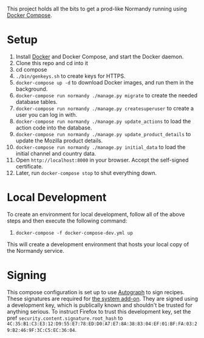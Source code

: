 This project holds all the bits to get a prod-like Normandy running using
[Docker Compose][].

# Setup
1.  Install [Docker][] and Docker Compose, and start the Docker daemon.
1.  Clone this repo and cd into it
1.  cd compose
1.  `./bin/genkeys.sh` to create keys for HTTPS.
1.  `docker-compose up -d` to download Docker images, and run them in the background.
1.  `docker-compose run normandy ./manage.py migrate` to create the needed database tables.
1.  `docker-compose run normandy ./manage.py createsuperuser` to create a user you can log in with.
1.  `docker-compose run normandy ./manage.py update_actions` to load the action code into the database.
1.  `docker-compose run normandy ./manage.py update_product_details` to update the Mozilla product details.
1.  `docker-compose run normandy ./manage.py initial_data` to load the initial channel and country data.
1.  Open `http://localhost:8000` in your browser. Accept the self-signed certificate.
1.  Later, run `docker-compose stop` to shut everything down.

# Local Development
To create an environment for local development, follow all of the above steps and then execute the following command:

1.  `docker-compose -f docker-compose-dev.yml up`

This will create a development environment that hosts your local copy of the Normandy service.

[Docker Compose]: https://docs.docker.com/compose/
[Docker]: https://docker.io

# Signing

This compose configuration is set up to use [Autograph][] to sign recipes. These signatures are required for [the system add-on][]. They are signed using a development key, which is publically known and shouldn't be trusted for anything serious. To instruct Firefox to trust this development key, set the pref `security.content.signature.root_hash` to `4C:35:B1:C3:E3:12:D9:55:E7:78:ED:D0:A7:E7:8A:38:83:04:EF:01:BF:FA:03:29:B2:46:9F:3C:C5:EC:36:04`.

[Autograph]: https://github.com/mozilla-services/autograph
[the system add-on]: https://github.com/mozilla/normandy/tree/master/recipe-client-addon
